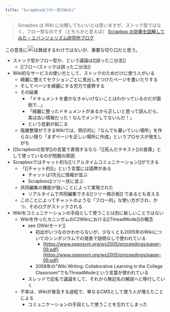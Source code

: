 ```yaml
---
title: "Scrapboxはフロー型のWiki"
---
```


> Scrapbox は Wiki に分類してもいいとは思いますが、ストック型ではなく、フロー型なのです（どちらかと言えば）
[Scrapbox の効果を図解してみた – エバンジェリズム研究所ブログ](https://blog.evangelism.jp/entry/the-art-of-scrapbox)

この意見に<img src='https://scrapbox.io/api/pages/nishio/nishio/icon' alt='nishio.icon' height="19.5"/>は賛成するわけではないが、重要な切り口だと思う。

- ストック型かフロー型か、という議論は[[誤った二分法]]
    - [[フロー/ストックは誤った二分法]]
- Wiki的なサービスの使い方として、ストックのためだけに使う人がいる
    - 綺麗に整えてセクションごとに見出しをつけたページを書いたりする
    - そしてページを綺麗にする労力で疲弊する
    - その結果
        - 「ドキュメントを書かなきゃいけないことはわかっているのだが面倒で…」
        - 「綺麗に整ったドキュメントがあるから正しいと思って読んだら、実は古い情報だった！なんでメンテしてないんだ！」
        - という悲劇が起こる
    - 階層整理ができるWikiでは、明示的に「なんでも置いていい場所」を作らない限り「まずページを正しい場所に作成」というプロセスが発生しがち
- [[Scrapboxの哲学]]の言葉で表現するなら「[[死んだテキスト]]の倉庫」として使っているのが問題の原因
- Scrapboxではチャット的な[[リアルタイムコミュニケーション]]ができる
    - 「[[チャット的]]」という言葉には語弊がある
        - チャットは1次元に情報が並ぶ
        - Scrapboxはツリー状に並ぶ
    - 共同編集の機能が強いことによって実現された
        - リアルタイムで共同編集できる[[ツリー掲示板]] であるとも言える
    - このことによってチャットのような「フロー的」な使い方がされ、かつ、そのログがストックされる
- Wikiをコミュニケーションの手段として使うことは別に新しいことではない
    - Wikiを作ったカニンガムのC2Wikiにおける[[ThreadMode]]の概念
        - see [[Wikiモード]]
            - 初出がいつなのかわからないが、少なくとも2005年のWikiについてのシンポジウムでの発表で説明なしで使われている
                - [https://www.opensym.org/ws2005/proceedings/paper-09.pdf](https://www.opensym.org/ws2005/proceedings/paper-09.pdf)
            - 2008年の"Wiki Writing: Collaborative Learning in the College Classroom"でもThreadModeという言葉が使われている
        - スレッドで記名で議論をして、それから無記名の解説へと移行していく
    - 不幸は、Wikiが普及する過程で、単なるCMSとして使う人が増えたことによる
        - コミュニケーションの手段として使うことを忘れてしまった
